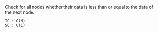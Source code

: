 Check for all nodes whether their data is less than or equal 
to the data of the next node.

    TC : O(N)
    SC : O(1)